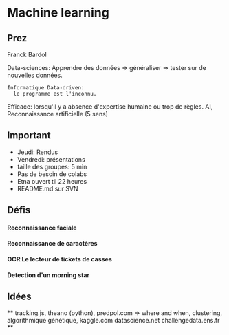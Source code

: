 # Machine learning

## Prez

Franck Bardol

Data-sciences: Apprendre des données => généraliser => tester sur de nouvelles données.

```
Informatique Data-driven:
  le programme est l'inconnu.

```

Efficace: lorsqu'il y a absence d'expertise humaine ou trop de règles.
AI, Reconnaissance  artificielle (5 sens)

## Important

* Jeudi:    Rendus
* Vendredi: présentations
* taille des groupes: 5 min
* Pas de besoin de colabs
* Etna ouvert til 22 heures
* README.md sur SVN

## Défis

#### Reconnaissance faciale
#### Reconnaissance de caractères
#### OCR Le lecteur de tickets de casses
#### Detection d'un morning star 

## Idées

**
tracking.js,
theano (python),
predpol.com => where and when,
clustering, algorithmique génétique,
kaggle.com
datascience.net
challengedata.ens.fr
**
